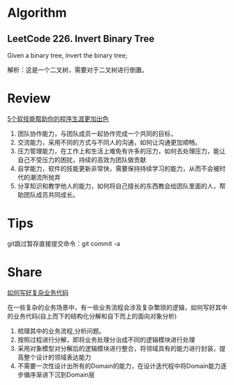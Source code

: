 # Algorithm

## LeetCode 226. Invert Binary Tree

Given a binary tree, invert the binary tree;

解析：这是一个二叉树，需要对于二叉树进行倒置。

# Review  
  
  [5个软技能帮助你的程序生涯更加出色](https://medium.com/sololearn/these-five-essential-soft-skills-will-help-your-programing-career-flourish-9260c6a7e43e)
  
  1. 团队协作能力，与团队成员一起协作完成一个共同的目标，
  2. 交流能力，采用不同的方式与不同人的沟通，如何让沟通更加顺畅。
  3. 压力管理能力，在工作上和生活上难免有许多的压力，如何去处理压力，能让自己不受压力的困扰，持续的高效为团队做贡献
  4. 自学能力，软件的技能更新非常快，需要保持持续学习的能力，从而不会被时代的潮流所抛弃
  5. 分享知识和教学他人的能力，如何将自己擅长的东西教会给团队里面的人，帮助团队成员共同成长。
 
 

# Tips
 git跳过暂存直接提交命令：git commit -a 
  
  
  
# Share

  [如何写好复杂业务代码](https://mp.weixin.qq.com/s/pdjlf9I73sXDr30t-5KewA)
  
  在一些复杂的业务场景中，有一些业务流程会涉及复杂繁琐的逻辑，如何写好其中的业务代码(自上而下的结构化分解和自下而上的面向对象分析)
  1. 梳理其中的业务流程,分析问题。
  2. 按照过程进行分解，即将业务处理分治成不同的逻辑模块进行处理
  3. 采用对象模型对分解后的逻辑模块进行整合，将领域具有的能力进行封装，提高整个设计的领域表达能力
  4. 不需要一次性设计出所有的Domain的能力，在设计迭代程中将Domain能力逐步循序渐进下沉到Domain层
  
  
  
  
  
  
